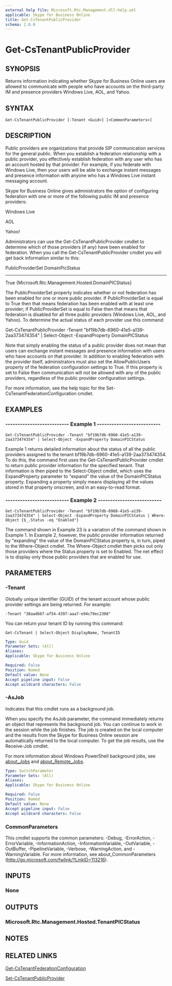 ```yaml
---
external help file: Microsoft.Rtc.Management.dll-help.xml 
applicable: Skype for Business Online
title: Get-CsTenantPublicProvider
schema: 2.0.0
---
```


# Get-CsTenantPublicProvider

## SYNOPSIS
Returns information indicating whether Skype for Business Online users are allowed to communicate with people who have accounts on the third-party IM and presence providers Windows Live, AOL, and Yahoo.

## SYNTAX

```
Get-CsTenantPublicProvider [-Tenant <Guid>] [<CommonParameters>]
```

## DESCRIPTION
Public providers are organizations that provide SIP communication services for the general public.
When you establish a federation relationship with a public provider, you effectively establish federation with any user who has an account hosted by that provider.
For example, if you federate with Windows Live, then your users will be able to exchange instant messages and presence information with anyone who has a Windows Live instant messaging account.

Skype for Business Online gives administrators the option of configuring federation with one or more of the following public IM and presence providers:

Windows Live

AOL

Yahoo!

Administrators can use the Get-CsTenantPublicProvider cmdlet to determine which of those providers (if any) have been enabled for federation.
When you call the Get-CsTenantPublicProvider cmdlet you will get back information similar to this:

PublicProviderSet DomainPicStatus

------------------ ------------------------

True {Microsoft.Rtc.Management.Hosted.DomainPICStatus}

The PublicProviderSet property indicates whether or not federation has been enabled for one or more public provider.
If PublicProviderSet is equal to True then that means federation has been enabled with at least one provider; if PublicProviderSet is equal to False then that means that federation is disabled for all three public providers (Windows Live, AOL, and Yahoo).
To determine the actual status of each provider use this command:

Get-CsTenantPublicProvider -Tenant "bf19b7db-6960-41e5-a139-2aa373474354" | Select-Object -ExpandProperty DomainPICStatus

Note that simply enabling the status of a public provider does not mean that users can exchange instant messages and presence information with users who have accounts on that provider.
In addition to enabling federation with the provider itself, administrators must also set the AllowPublicUsers property of the federation configuration settings to True.
If this property is set to False then communication will not be allowed with any of the public providers, regardless of the public provider configuration settings.

For more information, see the help topic for the Set-CsTenantFederationConfiguration cmdlet.

## EXAMPLES

### -------------------------- Example 1 --------------------------
```
Get-CsTenantPublicProvider -Tenant "bf19b7db-6960-41e5-a139-2aa373474354" | Select-Object -ExpandProperty DomainPICStatus
```

Example 1 returns detailed information about the status of all the public providers assigned to the tenant bf19b7db-6960-41e5-a139-2aa373474354.
To do this, the command first uses the Get-CsTenantPublicProvider cmdlet to return public provider information for the specified tenant.
That information is then piped to the Select-Object cmdlet, which uses the ExpandProperty parameter to "expand" the value of the DomainPICStatus property.
Expanding a property simply means displaying all the values stored in that property onscreen, and in an easy-to-read format.

### -------------------------- Example 2 --------------------------
```
Get-CsTenantPublicProvider -Tenant "bf19b7db-6960-41e5-a139-2aa373474354" | Select-Object -ExpandProperty DomainPICStatus | Where-Object {$_.Status -eq "Enabled"}
```

The command shown in Example 23 is a variation of the command shown in Example 1.
In Example 2, however, the public provider information returned by "expanding" the value of the DomainPICStatus property is, in turn, piped to the Where-Object cmdlet.
The Where-Object cmdlet then picks out only those providers where the Status property is set to Enabled.
The net effect is to display only those public providers that are enabled for use.


## PARAMETERS

### -Tenant
Globally unique identifier (GUID) of the tenant account whose public provider settings are being returned.
For example:

`-Tenant "38aad667-af54-4397-aaa7-e94c79ec2308"`

You can return your tenant ID by running this command:

`Get-CsTenant | Select-Object DisplayName, TenantID`

```yaml
Type: Guid
Parameter Sets: (All)
Aliases: 
Applicable: Skype for Business Online

Required: False
Position: Named
Default value: None
Accept pipeline input: False
Accept wildcard characters: False
```

### -AsJob
Indicates that this cmdlet runs as a background job.

When you specify the AsJob parameter, the command immediately returns an object that represents the background job. You can continue to work in the session while the job finishes. The job is created on the local computer and the results from the Skype for Business Online session are automatically returned to the local computer. To get the job results, use the Receive-Job cmdlet.

For more information about Windows PowerShell background jobs, see [about_Jobs](https://docs.microsoft.com/en-us/powershell/module/microsoft.powershell.core/about/about_jobs?view=powershell-6) and [about_Remote_Jobs](https://docs.microsoft.com/en-us/powershell/module/microsoft.powershell.core/about/about_remote_jobs?view=powershell-6).

```yaml
Type: SwitchParameter
Parameter Sets: (All)
Aliases: 
Applicable: Skype for Business Online

Required: False
Position: Named
Default value: None
Accept pipeline input: False
Accept wildcard characters: False
```

### CommonParameters
This cmdlet supports the common parameters: -Debug, -ErrorAction, -ErrorVariable, -InformationAction, -InformationVariable, -OutVariable, -OutBuffer, -PipelineVariable, -Verbose, -WarningAction, and -WarningVariable. For more information, see about_CommonParameters (http://go.microsoft.com/fwlink/?LinkID=113216).

## INPUTS

### None


## OUTPUTS

### Microsoft.Rtc.Management.Hosted.TenantPICStatus


## NOTES


## RELATED LINKS

[Get-CsTenantFederationConfiguration](Get-CsTenantFederationConfiguration.md)

[Set-CsTenantPublicProvider](Set-CsTenantPublicProvider.md)

